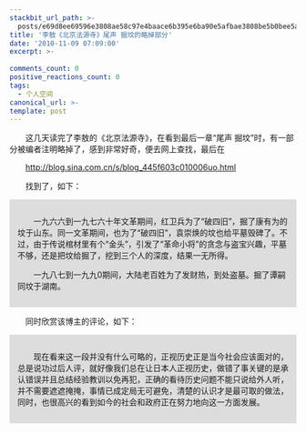 ```yaml
---
stackbit_url_path: >-
  posts/e69d8ee69596e3808ae58c97e4baace6b395e6ba90e5afbae3808be5b0bee5a3b0-e68e98e59d9fe79a84e795a5e68e89e983a8e58886
title: '李敖《北京法源寺》尾声 掘坟的略掉部分'
date: '2010-11-09 07:09:00'
excerpt: >-
  
comments_count: 0
positive_reactions_count: 0
tags: 
  - 个人空间
canonical_url: >-
template: post
---
```

<div style="text-indent: 2em">   <p>这几天读完了李敖的《北京法源寺》，在看到最后一章“尾声 掘坟”时，有一部分被编者注明略掉了，感到非常好奇，便去网上查找，最后在</p>    <p><a href="http://blog.sina.com.cn/s/blog_445f603c010006uo.html">http://blog.sina.com.cn/s/blog_445f603c010006uo.html</a></p>    <p>找到了，如下：</p>    <div style="padding-bottom: 1em; background-color: #dddddd; padding-left: 1em; padding-right: 1em; padding-top: 1em">     <p>一九六六到一九七六十年文革期间，红卫兵为了“破四旧”，掘了康有为的坟于山东。同一文革期间，也为了“破四旧”，袁崇焕的坟也给平墓毁碑了。不过，由于传说棺材里有个“金头”，引发了“革命小将”的贪念与盗宝兴趣，平墓不够，还是把坟给掘了，挖到三个人的深度，结果一无所得。</p>      <p>一九八七到一九九0期间，大陆老百姓为了发财热，到处盗墓。掘了谭嗣同坟于湖南。</p>   </div>    <p>同时欣赏该博主的评论，如下：</p>    <div style="padding-bottom: 1em; background-color: #dddddd; padding-left: 1em; padding-right: 1em; padding-top: 1em">     <p>现在看来这一段并没有什么可略的，正视历史正是当今社会应该面对的，总是说功过后人评，就好像我们总在让日本人正视历史，做错了事关键的是承认错误并且总结经验教训以免再犯，正确的看待历史问题不能只说给外人听，并不需要遮遮掩掩，事情已成定局无可避免，清楚的认识才是最可取的做法，同时，也很高兴的看到如今的社会和政府正在努力地向这一方面发展。</p>   </div> </div>